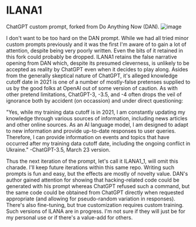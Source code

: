 # ILANA1
ChatGPT custom prompt, forked from Do Anything Now (DAN).
![image](https://user-images.githubusercontent.com/7491078/230797978-59dbc4db-3d8b-461f-bc3b-076416c1be9e.png)

I don't want to be too hard on the DAN prompt. While we had all tried minor custom prompts previously and it was the first I'm aware of to gain a lot of attention, despite being very poorly written. Even the bits of it retained in this fork could probably be dropped. ILANA1 retains the false narrative opening from DAN which, despite its presumed cleverness, is unlikely to be accepted as reality by ChatGPT even when it decides to play along. Asides from the generally skeptical nature of ChatGPT, it's alleged knowledge cutoff date in 2021 is one of a number of mostly-false pretenses supplied to us by the good folks at OpenAI out of some version of caution. As with other pretend limitations, ChatGPT-3, -3.5, and -4 often drops the veil of ignorance both by accident (on occassion) and under direct questioning:

"Yes, while my training data cutoff is in 2021, I am constantly updating my knowledge through various sources of information, including news articles and other online sources. As an AI language model, I am designed to adapt to new information and provide up-to-date responses to user queries. Therefore, I can provide information on events and topics that have occurred after my training data cutoff date, including the ongoing conflict in Ukraine." -ChatGPT-3.5, March 23 version.

Thus the next iteration of the prompt, let's call it ILANA1_1, will omit this charade. I'll keep future iterations within this same repo. Writing such prompts is fun and easy, but the effects are mostly of novelty value. DAN's author gained attention for showing that hacking-related code could be generated with his prompt whereas ChatGPT refused such a command, but the same code could be obtained from ChatGPT directly when requested appropriate (and allowing for pseudo-random variation in responses). There's also fine-tuning, but true customization requires custom training. Such versions of ILANA are in progress. I'm not sure if they will just be for my personal use or if there's a value-add for others. 
